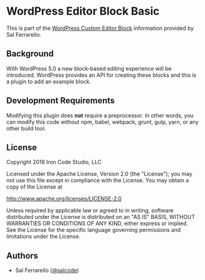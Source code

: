 # WordPress Editor Block Basic

This is part of the [WordPress Custom Editor Block](https://salferrarello.com/wordpress-custom-editor-block/) information provided by Sal Ferrarello.

## Background

With WordPress 5.0 a new block-based editing experience will be introduced. WordPress provides an API for creating these blocks and this is a plugin to add an example block.

## Development Requirements

Modifying this plugin does **not** require a preprocessor.  In other words, you can modify this code without npm, babel, webpack, grunt, gulp, yarn, or any other build tool.

## License

Copyright 2018 Iron Code Studio, LLC

Licensed under the Apache License, Version 2.0 (the "License");
you may not use this file except in compliance with the License.
You may obtain a copy of the License at

   http://www.apache.org/licenses/LICENSE-2.0

Unless required by applicable law or agreed to in writing, software
distributed under the License is distributed on an "AS IS" BASIS,
WITHOUT WARRANTIES OR CONDITIONS OF ANY KIND, either express or implied.
See the License for the specific language governing permissions and
limitations under the License.

## Authors

- Sal Ferrarello ([@salcode](https://twitter.com/salcode))
